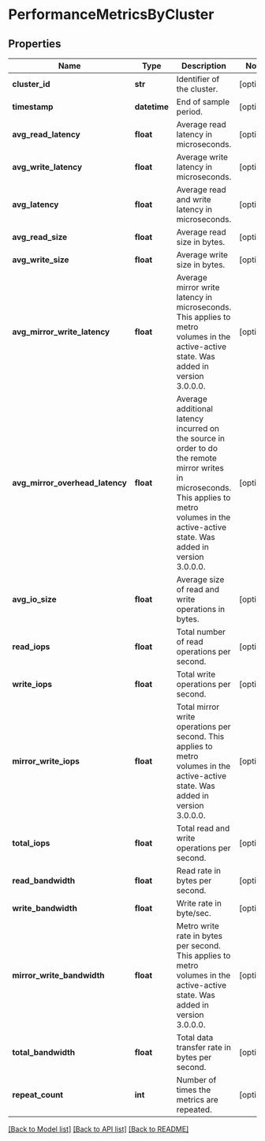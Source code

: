 # PerformanceMetricsByCluster

## Properties
Name | Type | Description | Notes
------------ | ------------- | ------------- | -------------
**cluster_id** | **str** | Identifier of the cluster. | [optional] 
**timestamp** | **datetime** | End of sample period. | [optional] 
**avg_read_latency** | **float** | Average read latency in microseconds. | [optional] 
**avg_write_latency** | **float** | Average write latency in microseconds. | [optional] 
**avg_latency** | **float** | Average read and write latency in microseconds. | [optional] 
**avg_read_size** | **float** | Average read size in bytes. | [optional] 
**avg_write_size** | **float** | Average write size in bytes. | [optional] 
**avg_mirror_write_latency** | **float** | Average mirror write latency in microseconds.  This applies to metro volumes in the active-active state. Was added in version 3.0.0.0. | [optional] 
**avg_mirror_overhead_latency** | **float** | Average additional latency incurred on the source in order to do the remote mirror writes in microseconds. This applies to metro volumes in the active-active state. Was added in version 3.0.0.0. | [optional] 
**avg_io_size** | **float** | Average size of read and write operations in bytes. | [optional] 
**read_iops** | **float** | Total number of read operations per second. | [optional] 
**write_iops** | **float** | Total write operations per second. | [optional] 
**mirror_write_iops** | **float** | Total mirror write operations per second.  This applies to metro volumes in the active-active state. Was added in version 3.0.0.0. | [optional] 
**total_iops** | **float** | Total read and write operations per second. | [optional] 
**read_bandwidth** | **float** | Read rate in bytes per second. | [optional] 
**write_bandwidth** | **float** | Write rate in byte/sec. | [optional] 
**mirror_write_bandwidth** | **float** | Metro write rate in bytes per second.  This applies to metro volumes in the active-active state. Was added in version 3.0.0.0. | [optional] 
**total_bandwidth** | **float** | Total data transfer rate in bytes per second. | [optional] 
**repeat_count** | **int** | Number of times the metrics are repeated. | [optional] 

[[Back to Model list]](../README.md#documentation-for-models) [[Back to API list]](../README.md#documentation-for-api-endpoints) [[Back to README]](../README.md)



